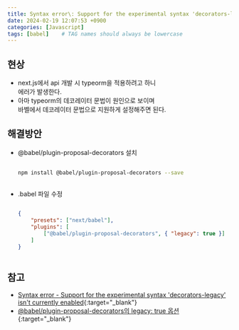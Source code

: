 ```yaml
---
title: Syntax error\: Support for the experimental syntax 'decorators-legacy' isn't currently enabled
date: 2024-02-19 12:07:53 +0900
categories: [Javascript]
tags: [babel]    # TAG names should always be lowercase
---
```


## 현상
- next.js에서 api 개발 시 typeorm을 적용하려고 하니  
  에러가 발생한다.  
- 아마 typeorm의 데코레이터 문법이 원인으로 보이며  
  바벨에서 데코레이터 문법으로 지원하게 설정해주면 된다.  

## 해결방안
- @babel/plugin-proposal-decorators 설치  
  ```bash  
            
  npm install @babel/plugin-proposal-decorators --save  
            
  ```  
            
- .babel 파일 수정  
  ```json  
            
  {   
      "presets": ["next/babel"],   
      "plugins": [  
          ["@babel/plugin-proposal-decorators", { "legacy": true }]  
      ]  
  }  
            
  ```  

## 참고
- [Syntax error - Support for the experimental syntax 'decorators-legacy' isn't currently enabled](https://stackoverflow.com/questions/52262084/syntax-error-support-for-the-experimental-syntax-decorators-legacy-isnt-cur){:target="_blank"}  
- [@babel/plugin-proposal-decorators의 legacy: true 옵션](https://simsimjae.tistory.com/446){:target="_blank"}  
